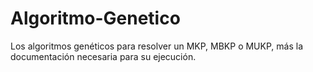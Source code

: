 # Algoritmo-Genetico
Los algoritmos genéticos para resolver un MKP, MBKP o MUKP, más la documentación necesaria para su ejecución.
